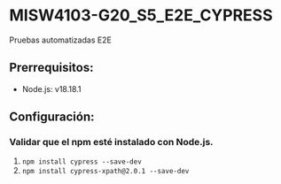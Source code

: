 # MISW4103-G20_S5_E2E_CYPRESS
Pruebas automatizadas E2E

## Prerrequisitos:
- Node.js: v18.18.1

## Configuración:

### Validar que el npm esté instalado con Node.js.

1. `npm install cypress --save-dev`
2. `npm install cypress-xpath@2.0.1 --save-dev`
